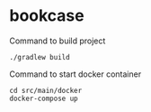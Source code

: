 # bookcase

Command to build project
```
./gradlew build
```

Command to start docker container
```
cd src/main/docker
docker-compose up
```
